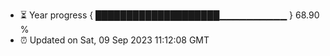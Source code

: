 - ⏳ Year progress { ████████████████████▁▁▁▁▁▁▁▁▁▁ } 68.90 %
- ⏰ Updated on Sat, 09 Sep 2023 11:12:08 GMT

